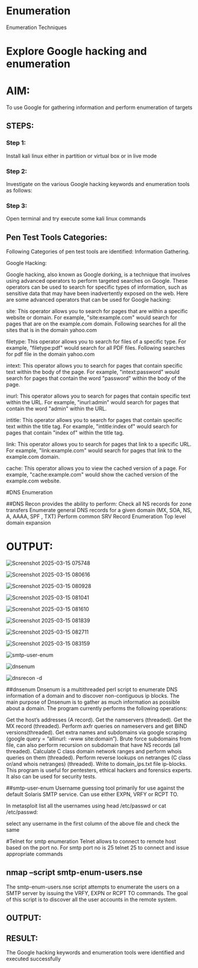 # Enumeration
Enumeration Techniques

# Explore Google hacking and enumeration 

# AIM:

To use Google for gathering information and perform enumeration of targets

## STEPS:

### Step 1:

Install kali linux either in partition or virtual box or in live mode

### Step 2:

Investigate on the various Google hacking keywords and enumeration tools as follows:


### Step 3:
Open terminal and try execute some kali linux commands

## Pen Test Tools Categories:  

Following Categories of pen test tools are identified:
Information Gathering.

Google Hacking:

Google hacking, also known as Google dorking, is a technique that involves using advanced operators to perform targeted searches on Google. These operators can be used to search for specific types of information, such as sensitive data that may have been inadvertently exposed on the web. Here are some advanced operators that can be used for Google hacking:

site: This operator allows you to search for pages that are within a specific website or domain. For example, "site:example.com" would search for pages that are on the example.com domain.
Following searches for all the sites that is in the domain yahoo.com

filetype: This operator allows you to search for files of a specific type. For example, "filetype:pdf" would search for all PDF files.
Following searches for pdf file in the domain yahoo.com



intext: This operator allows you to search for pages that contain specific text within the body of the page. For example, "intext:password" would search for pages that contain the word "password" within the body of the page.


inurl: This operator allows you to search for pages that contain specific text within the URL. For example, "inurl:admin" would search for pages that contain the word "admin" within the URL.

intitle: This operator allows you to search for pages that contain specific text within the title tag. For example, "intitle:index of" would search for pages that contain "index of" within the title tag.

link: This operator allows you to search for pages that link to a specific URL. For example, "link:example.com" would search for pages that link to the example.com domain.

cache: This operator allows you to view the cached version of a page. For example, "cache:example.com" would show the cached version of the example.com website.

 
#DNS Enumeration


##DNS Recon
provides the ability to perform:
Check all NS records for zone transfers
Enumerate general DNS records for a given domain (MX, SOA, NS, A, AAAA, SPF , TXT)
Perform common SRV Record Enumeration
Top level domain expansion
#  OUTPUT:

![Screenshot 2025-03-15 075748](https://github.com/user-attachments/assets/d8e8e8bc-2aaa-4b56-858b-f432d72dd5f8)


![Screenshot 2025-03-15 080616](https://github.com/user-attachments/assets/9355d44a-591c-49ff-9a92-4894e90ed186)


![Screenshot 2025-03-15 080928](https://github.com/user-attachments/assets/5b14d262-6341-4c32-92c5-7df8a81db205)


![Screenshot 2025-03-15 081041](https://github.com/user-attachments/assets/9fbf757e-fcab-4087-84d2-20d6a67ae801)


![Screenshot 2025-03-15 081610](https://github.com/user-attachments/assets/18dd10de-d16d-46e2-afc9-39f9ca67490c)


![Screenshot 2025-03-15 081839](https://github.com/user-attachments/assets/6f69117d-2bf7-470d-9d01-5f1e638d4e05)


![Screenshot 2025-03-15 082711](https://github.com/user-attachments/assets/118237d0-f45d-4a19-818b-85913d8e4d9f)


![Screenshot 2025-03-15 083159](https://github.com/user-attachments/assets/14992008-b381-4988-af18-220f473767d5)


![smtp-user-enum](https://github.com/user-attachments/assets/8d1c0edf-5c9e-412c-83dc-7fb9e261b2a6)


![dnsenum](https://github.com/user-attachments/assets/43d22372-83eb-4c60-b998-c443aff97428)


![dnsrecon -d](https://github.com/user-attachments/assets/be341bf6-d687-412b-b9d0-944119f91853)



##dnsenum
Dnsenum is a multithreaded perl script to enumerate DNS information of a domain and to discover non-contiguous ip blocks. The main purpose of Dnsenum is to gather as much information as possible about a domain. The program currently performs the following operations:

Get the host’s addresses (A record).
Get the namservers (threaded).
Get the MX record (threaded).
Perform axfr queries on nameservers and get BIND versions(threaded).
Get extra names and subdomains via google scraping (google query = “allinurl: -www site:domain”).
Brute force subdomains from file, can also perform recursion on subdomain that have NS records (all threaded).
Calculate C class domain network ranges and perform whois queries on them (threaded).
Perform reverse lookups on netranges (C class or/and whois netranges) (threaded).
Write to domain_ips.txt file ip-blocks.
This program is useful for pentesters, ethical hackers and forensics experts. It also can be used for security tests.


##smtp-user-enum
Username guessing tool primarily for use against the default Solaris SMTP service. Can use either EXPN, VRFY or RCPT TO.


In metasploit list all the usernames using head /etc/passwd or cat /etc/passwd:

select any username in the first column of the above file and check the same


#Telnet for smtp enumeration
Telnet allows to connect to remote host based on the port no. For smtp port no is 25
telnet <host address> 25 to connect
and issue appropriate commands
  
  

## nmap –script smtp-enum-users.nse <hostname>

The smtp-enum-users.nse script attempts to enumerate the users on a SMTP server by issuing the VRFY, EXPN or RCPT TO commands. The goal of this script is to discover all the user accounts in the remote system.


## OUTPUT:


## RESULT:
The Google hacking keywords and enumeration tools were identified and executed successfully

